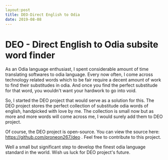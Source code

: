 ```yaml
---
layout:post
title: DEO-Direct English to Odia
date: 2019-08-08
---
```

# DEO - Direct English to Odia subsite word finder
As an Odia language enthusiast, I spent considerable amount of time translating softwares to odia language. 
Every now often, I come across technology related words which to be fair require a decent amount of work to
find their substitudes in odia. And once you find the perfect substitude for that word, you wouldn't want your 
hardwork to go into void. 

So, I started the DEO project that would serve as a solution for this. The DEO project stores the perfect 
collection of substitude odia words of english, handpicked with love by me. The collection is small now but as more
and more words will come across me, I would surely add them to DEO project.

Of course, the DEO project is open-source. You can view the source here: https://github.com/proneon267/deo . Feel 
free to contribute to this project. 

Well a small but significant step to develop the finest odia language standard in the world. Wish us luck 
for DEO project's future.
